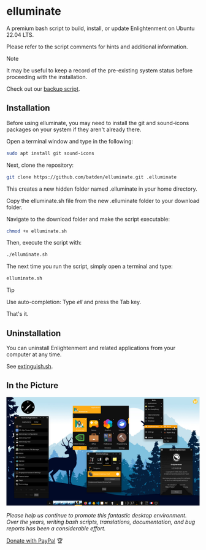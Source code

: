 # elluminate

A premium bash script to build, install, or update Enlightenment on Ubuntu 22.04 LTS.

Please refer to the script comments for hints and additional information.

> [!NOTE]
> It may be useful to keep a record of the pre-existing system status before proceeding with the installation.
>
> Check out our [backup script](https://gist.github.com/batden/993b5ee997b3df2c3b075907a1dff116).

## Installation

Before using elluminate, you may need to install the git and sound-icons packages on your system if they aren't already there.

Open a terminal window and type in the following:

```bash
sudo apt install git sound-icons
```

Next, clone the repository:

```bash
git clone https://github.com/batden/elluminate.git .elluminate
```

This creates a new hidden folder named .elluminate in your home directory.

Copy the elluminate.sh file from the new .elluminate folder to your download folder.

Navigate to the download folder and make the script executable:

```bash
chmod +x elluminate.sh
```

Then, execute the script with:

```bash
./elluminate.sh
```

The next time you run the script, simply open a terminal and type:

```bash
elluminate.sh
```

> [!TIP]
> Use auto-completion: Type _ell_ and press the Tab key.

That's it.

## Uninstallation

You can uninstall Enlightenment and related applications from your computer at any time.

See [extinguish.sh](https://github.com/batden/extinguish).

## In the Picture

![GitHub Image](/images/enlightenment.jpg)

_Please help us continue to promote this fantastic desktop environment.
Over the years, writing bash scripts, translations, documentation, and bug reports has been a considerable effort._

[Donate with PayPal](https://www.paypal.com/donate/?hosted_button_id=QGXWYZWH5QP5E) :trophy:
